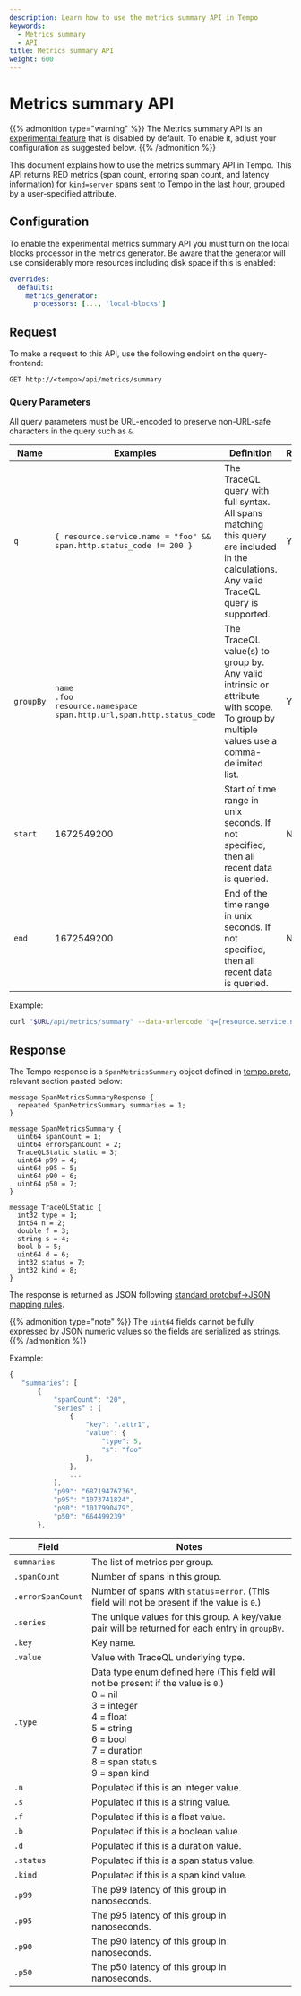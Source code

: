 ```yaml
---
description: Learn how to use the metrics summary API in Tempo
keywords:
  - Metrics summary
  - API
title: Metrics summary API
weight: 600
---
```


# Metrics summary API

{{% admonition type="warning" %}}
The Metrics summary API is an [experimental feature](/docs/release-life-cycle) that is disabled by default. To enable it, adjust your configuration as suggested below.
{{% /admonition %}}

This document explains how to use the metrics summary API in Tempo.
This API returns RED metrics (span count, erroring span count, and latency information) for `kind=server` spans sent to Tempo in the last hour, grouped by a user-specified attribute.

## Configuration

To enable the experimental metrics summary API you must turn on the local blocks processor in the metrics generator. Be aware that the generator will use considerably more resources including disk space if this is enabled:

```yaml
overrides:
  defaults:
    metrics_generator:
      processors: [..., 'local-blocks']
```

## Request

To make a request to this API, use the following endoint on the query-frontend:

```
GET http://<tempo>/api/metrics/summary
```

### Query Parameters

All query parameters must be URL-encoded to preserve non-URL-safe characters in the query such as `&`.

| Name      | Examples                                                                                         | Definition                                                                                                                                | Required? |
| --------- | ------------------------------------------------------------------------------------------------ | ----------------------------------------------------------------------------------------------------------------------------------------- | --------- |
| `q`       | `{ resource.service.name = "foo" && span.http.status_code != 200 }`                              | The TraceQL query with full syntax. All spans matching this query are included in the calculations. Any valid TraceQL query is supported. | Yes       |
| `groupBy` | `name` <br /> `.foo` <br/> `resource.namespace` <br/> `span.http.url,span.http.status_code` <br> | The TraceQL value(s) to group by. Any valid intrinsic or attribute with scope. To group by multiple values use a comma-delimited list.    | Yes       |
| `start `  | 1672549200                                                                                       | Start of time range in unix seconds. If not specified, then all recent data is queried.                                                   | No        |
| `end`     | 1672549200                                                                                       | End of the time range in unix seconds. If not specified, then all recent data is queried.                                                 | No        |

Example:

```bash
curl "$URL/api/metrics/summary" --data-urlencode 'q={resource.service.name="checkout-service"}' --data-urlencode 'groupBy=name'
```

## Response

The Tempo response is a `SpanMetricsSummary` object defined in [tempo.proto](https://github.com/grafana/tempo/blob/main/pkg/tempopb/tempo.proto#L234), relevant section pasted below:

```
message SpanMetricsSummaryResponse {
  repeated SpanMetricsSummary summaries = 1;
}

message SpanMetricsSummary {
  uint64 spanCount = 1;
  uint64 errorSpanCount = 2;
  TraceQLStatic static = 3;
  uint64 p99 = 4;
  uint64 p95 = 5;
  uint64 p90 = 6;
  uint64 p50 = 7;
}

message TraceQLStatic {
  int32 type = 1;
  int64 n = 2;
  double f = 3;
  string s = 4;
  bool b = 5;
  uint64 d = 6;
  int32 status = 7;
  int32 kind = 8;
}

```

The response is returned as JSON following [standard protobuf->JSON mapping rules](https://protobuf.dev/programming-guides/proto3/#json).

{{% admonition type="note" %}}
The `uint64` fields cannot be fully expressed by JSON numeric values so the fields are serialized as strings.
{{% /admonition %}}

Example:

```javascript
{
   "summaries": [
       {
           "spanCount": "20",
           "series" : [
               {
                   "key": ".attr1",
                   "value": {
                       "type": 5,
                       "s": "foo"
                   },
               },
               ...
           ],
           "p99": "68719476736",
           "p95": "1073741824",
           "p90": "1017990479",
           "p50": "664499239"
       },
```

| Field             | Notes                                                                                                                                                                                                                                                                                               |
| ----------------- | --------------------------------------------------------------------------------------------------------------------------------------------------------------------------------------------------------------------------------------------------------------------------------------------------- |
| `summaries`       | The list of metrics per group.                                                                                                                                                                                                                                                                      |
| `.spanCount`      | Number of spans in this group.                                                                                                                                                                                                                                                                      |
| `.errorSpanCount` | Number of spans with `status`=`error`. (This field will not be present if the value is `0`.)                                                                                                                                                                                                        |
| `.series`         | The unique values for this group. A key/value pair will be returned for each entry in `groupBy`.                                                                                                                                                                                                    |
| `.key`            | Key name.                                                                                                                                                                                                                                                                                           |
| `.value`          | Value with TraceQL underlying type.                                                                                                                                                                                                                                                                 |
| `.type`           | Data type enum defined [here](https://github.com/grafana/tempo/blob/main/pkg/traceql/enum_statics.go#L8) (This field will not be present if the value is `0`.) <br/>0 = nil<br/>3 = integer<br/> 4 = float <br/> 5 = string<br/> 6 = bool<br/> 7 = duration<br/> 8 = span status<br/> 9 = span kind |
| `.n`              | Populated if this is an integer value.                                                                                                                                                                                                                                                              |
| `.s`              | Populated if this is a string value.                                                                                                                                                                                                                                                                |
| `.f`              | Populated if this is a float value.                                                                                                                                                                                                                                                                 |
| `.b`              | Populated if this is a boolean value.                                                                                                                                                                                                                                                               |
| `.d`              | Populated if this is a duration value.                                                                                                                                                                                                                                                              |
| `.status`         | Populated if this is a span status value.                                                                                                                                                                                                                                                           |
| `.kind`           | Populated if this is a span kind value.                                                                                                                                                                                                                                                             |
| `.p99`            | The p99 latency of this group in nanoseconds.                                                                                                                                                                                                                                                       |
| `.p95`            | The p95 latency of this group in nanoseconds.                                                                                                                                                                                                                                                       |
| `.p90`            | The p90 latency of this group in nanoseconds.                                                                                                                                                                                                                                                       |
| `.p50`            | The p50 latency of this group in nanoseconds.                                                                                                                                                                                                                                                       |
